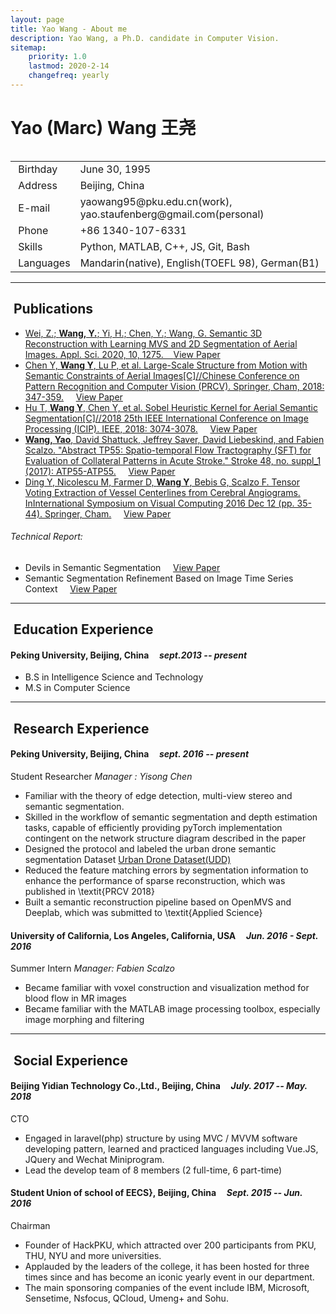 ```yaml
---
layout: page
title: Yao Wang - About me
description: Yao Wang, a Ph.D. candidate in Computer Vision.
sitemap:
    priority: 1.0
    lastmod: 2020-2-14
    changefreq: yearly
---
```

# Yao (Marc) Wang 王尧

<div class="box">
  <span class="image left"><img src="{{ "/images/profile.jpg" | absolute_url }}" alt="" /></span>
  
  <div class="table-wrapper">
		<table class="alt">
			<tbody>
				<tr>
					<td class="icon fa-calendar">&nbsp;Birthday</td>
					<td>June 30, 1995</td>
				</tr>
				<tr>
					<td class="icon fa-map-marker">&nbsp;Address</td>
					<td>Beijing, China</td>
				</tr>
				<tr>
					<td class="icon fa-envelope">&nbsp;E-mail</td>
					<td>yaowang95@pku.edu.cn(work), yao.staufenberg@gmail.com(personal)</td>
				</tr>
				<tr>
					<td class="icon fa-phone">&nbsp;Phone</td>
					<td>+86 1340-107-6331</td>
				</tr>
				<tr>
					<td class="icon fa-bullseye">&nbsp;Skills</td>
					<td>Python, MATLAB, C++, JS, Git, Bash</td>
				</tr>
        		<tr>
					<td class="icon fa-globe">&nbsp;Languages</td>
					<td>Mandarin(native), English(TOEFL 98), German(B1)</td>
				</tr>
			</tbody>
		</table>
	</div>
</div>

<hr/>
<h2 style="clear:both" class="icon fa-bookmark">&nbsp;Publications</h2>

- <a href="https://www.mdpi.com/2076-3417/10/4/1275/htm">Wei, Z.; **Wang, Y.**; Yi, H.; Chen, Y.; Wang, G. Semantic 3D Reconstruction with Learning MVS and 2D Segmentation of Aerial Images. Appl. Sci. 2020, 10, 1275. &nbsp;&nbsp;&nbsp;<a href="https://www.mdpi.com/2076-3417/10/4/1275/pdf" class="button small">View Paper</a>
- <a href="https://link.springer.com/chapter/10.1007/978-3-030-03398-9_30">Chen Y, **Wang Y**, Lu P, et al. Large-Scale Structure from Motion with Semantic Constraints of Aerial Images[C]//Chinese Conference on Pattern Recognition and Computer Vision (PRCV). Springer, Cham, 2018: 347-359.</a> &nbsp;&nbsp;&nbsp; <a href="https://link.springer.com/content/pdf/10.1007%2F978-3-030-03398-9_30.pdf" class="button small">View Paper</a>
- <a href="https://ieeexplore.ieee.org/abstract/document/8451170/">Hu T, **Wang Y**, Chen Y, et al. Sobel Heuristic Kernel for Aerial Semantic Segmentation[C]//2018 25th IEEE International Conference on Image Processing (ICIP). IEEE, 2018: 3074-3078.</a> &nbsp;&nbsp;&nbsp; <a href="https://ieeexplore.ieee.org/stamp/stamp.jsp?tp=&arnumber=8451170" class="button small">View Paper</a>
- <a href="https://www.ahajournals.org/doi/abs/10.1161/str.48.suppl_1.tp55">**Wang, Yao**, David Shattuck, Jeffrey Saver, David Liebeskind, and Fabien Scalzo. "Abstract TP55: Spatio-temporal Flow Tractography (SFT) for Evaluation of Collateral Patterns in Acute Stroke." Stroke 48, no. suppl_1 (2017): ATP55-ATP55.</a> &nbsp;&nbsp;&nbsp; <a href="/pdfs/SFT-as17.pdf" class="button small">View Paper</a>
- <a href="https://link.springer.com/chapter/10.1007/978-3-319-50835-1_4">Ding Y, Nicolescu M, Farmer D, **Wang Y**, Bebis G, Scalzo F. Tensor Voting Extraction of Vessel Centerlines from Cerebral Angiograms. InInternational Symposium on Visual Computing 2016 Dec 12 (pp. 35-44). Springer, Cham.</a> &nbsp;&nbsp;&nbsp; <a href="https://link.springer.com/content/pdf/10.1007%2F978-3-319-50835-1_4.pdf" class="button small">View Paper</a>

###### Technical Report:

- Devils in Semantic Segmentation &nbsp;&nbsp;&nbsp; <a href="/pdfs/devil-18.pdf" class="button small">View Paper</a>
- Semantic Segmentation Refinement Based on Image Time Series Context &nbsp;&nbsp;&nbsp; <a href="/pdfs/ssrboitsc-mpr17.pdf" class="button small">View Paper</a>

<hr/>
<h2 class="icon fa-graduation-cap">&nbsp;Education Experience</h2>

#### Peking University, Beijing, China &nbsp;&nbsp;&nbsp; *sept.2013 -- present*

- B.S in Intelligence Science and Technology
- M.S in Computer Science

<hr/>
<h2 class="icon fa-flask">&nbsp;Research Experience</h2>

#### Peking University, Beijing, China &nbsp;&nbsp;&nbsp; *sept. 2016 -- present*
Student Researcher
*Manager : Yisong Chen*

- Familiar with the theory of edge detection, multi-view stereo and semantic segmentation.
- Skilled in the workflow of semantic segmentation and depth estimation tasks, capable of efficiently providing pyTorch implementation contingent on the network structure diagram described in the paper
- Designed the protocol and labeled the urban drone semantic segmentation Dataset [Urban Drone Dataset(UDD)](https://mrright.wang/UDD)
- Reduced the feature matching errors by segmentation information to enhance the performance of sparse reconstruction, which was published in \textit{PRCV 2018}
- Built a semantic reconstruction pipeline based on OpenMVS and Deeplab, which was submitted to \textit{Applied Science}


#### University of California, Los Angeles, California, USA &nbsp;&nbsp;&nbsp; *Jun. 2016 - Sept. 2016*
Summer Intern
*Manager: Fabien Scalzo*

- Became familiar with voxel construction and visualization method for blood flow in MR images
- Became familiar with the MATLAB image processing toolbox, especially image morphing and filtering


<hr/>
<h2 class="icon fa-briefcase">&nbsp;Social Experience</h2>

#### Beijing Yidian Technology Co.,Ltd., Beijing, China &nbsp;&nbsp;&nbsp; *July. 2017 -- May. 2018*
CTO

- Engaged in laravel(php) structure by using MVC / MVVM software developing pattern, learned and practiced languages including Vue.JS, JQuery and Wechat Miniprogram.
- Lead the develop team of 8 members (2 full-time, 6 part-time)

#### Student Union of school of EECS}, Beijing, China &nbsp;&nbsp;&nbsp; *Sept. 2015 -- Jun. 2016*
Chairman

- Founder of HackPKU, which attracted over 200 participants from PKU, THU, NYU and more universities.
- Applauded by the leaders of the college, it has been hosted for three times since and has become an iconic yearly event in our department.
- The main sponsoring companies of the event include IBM, Microsoft, Sensetime, Nsfocus, QCloud, Umeng+ and Sohu.